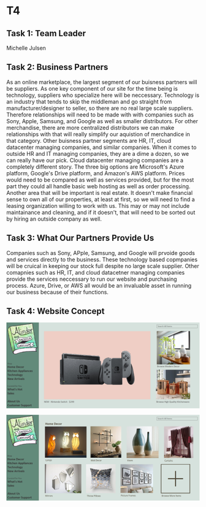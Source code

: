 # T4

## Task 1: Team Leader
Michelle Julsen


## Task 2: Business Partners
  As an online marketplace, the largest segment of our buisness partners will be suppliers. As one key component of our site for the time being is technology, suppliers who specialize here will be neccessary. Technology is an industry that tends to skip the middleman and go straight from manufacturer/designer to seller, so there are no real large scale suppliers. Therefore relationships will need to be made with with companies such as Sony, Apple, Samsung, and Google as well as smaller distributors. For other merchandise, there are more centralized distributors we can make relationships with that will really simplify our aquistion of merchandice in that category. Other buisness partner segments are HR, IT, cloud datacenter managing companies, and similar companies. When it comes to outside HR and IT managing companies, they are a dime a dozen, so we can really have our pick. Cloud datacenter managing companies are a completely different story. The three big options are Microsoft's Azure platform, Google's Drive platform, and Amazon's AWS platform. Prices would need to be compared as well as services provided, but for the most part they could all handle basic web hosting as well as order processing.
  Another area that will be important is real estate. It doesn't make financial sense to own all of our properties, at least at first, so we will need to find a leasing organization willing to work with us. This may or may not include maintainance and cleaning, and if it doesn't, that will need to be sorted out by hiring an outside company as well. 


## Task 3: What Our Partners Provide Us
  Companies such as Sony, APple, Samsung, and Google will prvoide goods and services directly to the business. These technology based copmpanies will be cruical in keeping our stock full despite no large scale supplier. Other comapnies such as HR, IT, and cloud datacetner managing companies provide the services neccessary to run our website and purchasing process. Azure, Drive, or AWS all would be an invaluable asset in running our business because of their functions. 
  

## Task 4: Website Concept

<p align="center"><img src="AlinderHomePage.png" width="1000" alt="Home Page"/></p>

<p align="center"><img src="AlinderDecorPage.png" width="1000" alt="Decor Page"/></p>
